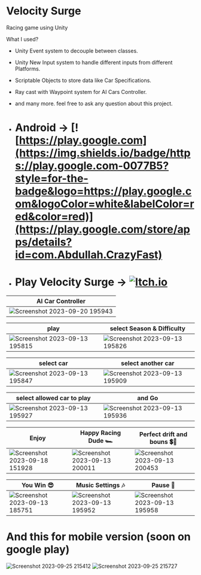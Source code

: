 # Velocity Surge 
Racing game using Unity

 What I used?
 - Unity Event system to decouple between classes.
 - Unity New Input system to handle different inputs from different Platforms.
 - Scriptable Objects to store data like Car Specifications.
 - Ray cast with Waypoint system for AI Cars Controller.
 - and many more. feel free to ask any question about this project.

 - # Android ->  [![https://play.google.com](https://img.shields.io/badge/https://play.google.com-0077B5?style=for-the-badge&logo=https://play.google.com&logoColor=white&labelColor=red&color=red)](https://play.google.com/store/apps/details?id=com.Abdullah.CrazyFast)
 - # Play Velocity Surge ->  [![Itch.io](https://img.shields.io/badge/Itch.io-0077B5?style=for-the-badge&logo=Itch.io&logoColor=white&labelColor=red&color=red)](https://abdullah000.itch.io/velocity-surge)
   

|   AI Car Controller                           |                                                                   
| ----------------------------------- | 
|![Screenshot 2023-09-20 195943](https://github.com/Abdullah165/Crazy_Fast/assets/63372032/4c5790aa-953d-470a-b851-3574fee2f64b) | 



| play               | select Season & Difficulty               |
| ---------------------- | ---------------------- |
|![Screenshot 2023-09-13 195815](https://github.com/Abdullah165/Crazy_Fast/assets/63372032/24d5694f-e352-4235-aada-2d58eb8bb3c4) | ![Screenshot 2023-09-13 195826](https://github.com/Abdullah165/Crazy_Fast/assets/63372032/99a2fdb7-aa75-41df-aa8b-0680d4b4d694) |

| select car               | select another car           |
| ---------------------- | ---------------------- |
|![Screenshot 2023-09-13 195847](https://github.com/Abdullah165/Crazy_Fast/assets/63372032/5b4dc4b2-2150-4328-99c8-8304fd21df56) | ![Screenshot 2023-09-13 195909](https://github.com/Abdullah165/Crazy_Fast/assets/63372032/a96f4119-5436-4e6b-8dd9-6106c8f42cca) |

| select allowed car to play               | and Go          |
| ---------------------- | ---------------------- |
|![Screenshot 2023-09-13 195927](https://github.com/Abdullah165/Crazy_Fast/assets/63372032/82bbac8c-69f9-46c6-85a8-628d53e2bb09) |![Screenshot 2023-09-13 195936](https://github.com/Abdullah165/Crazy_Fast/assets/63372032/db2552aa-f309-4bd2-b0ed-4aa3fd563a82) |

| Enjoy        | Happy Racing Dude 🏎️| Perfect drift and bouns 💲💸|
| ---------------------- | ---------------------- | --------------------------|
|![Screenshot 2023-09-18 151928](https://github.com/Abdullah165/Crazy_Fast/assets/63372032/3b32a6b7-d920-4ac4-b69f-3f9e2a1982a8) |![Screenshot 2023-09-13 200011](https://github.com/Abdullah165/Crazy_Fast/assets/63372032/942239f9-94fb-4da4-a927-ec8ae24dfe4c) |![Screenshot 2023-09-13 200453](https://github.com/Abdullah165/Crazy_Fast/assets/63372032/e58a29b7-d044-4db8-97d0-d78ff7aad802)|



| You Win 😎        |  Music Settings 🎶 |Pause 🤨|
| ---------------------- | ---------------------- | --------------------------|
|![Screenshot 2023-09-13 185751](https://github.com/Abdullah165/Crazy_Fast/assets/63372032/fd5edad4-2a80-4802-85ab-1e34ace166a8) |![Screenshot 2023-09-13 195952](https://github.com/Abdullah165/Crazy_Fast/assets/63372032/c0120fc3-8796-4978-b846-e1967ee770e6) |![Screenshot 2023-09-13 195958](https://github.com/Abdullah165/Crazy_Fast/assets/63372032/1c10caa1-08f2-4cf7-9120-3aa91822856c) |






# And this for mobile version (soon on google play)
![Screenshot 2023-09-25 215412](https://github.com/Abdullah165/Crazy_Fast/assets/63372032/4cf3c959-6817-4e09-82b3-ba396a5a500d)
![Screenshot 2023-09-25 215727](https://github.com/Abdullah165/Crazy_Fast/assets/63372032/64f807fa-93c9-4944-a04f-9e828dd9555c)




